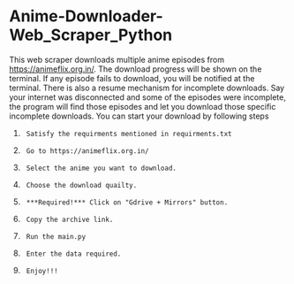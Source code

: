 # Anime-Downloader-Web_Scraper_Python
This web scraper downloads multiple anime episodes from https://animeflix.org.in/. The download progress will be shown on the terminal. If any episode fails to download, you will be notified at the terminal. There is also a resume mechanism for incomplete downloads. Say your internet was disconnected and some of the episodes were incomplete, the program will find those episodes and let you download those specific incomplete downloads.
You can start your download by following steps

1.		Satisfy the requirments mentioned in requirments.txt
2.		Go to https://animeflix.org.in/
3.		Select the anime you want to download.
4.		Choose the download quailty.
5.		***Required!*** Click on "Gdrive + Mirrors" button.
6.		Copy the archive link.
7.		Run the main.py
8.		Enter the data required.
9.		Enjoy!!!
